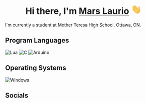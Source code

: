 <h1 align="center">Hi there, I'm <a href="https://github.com/Mars-Laurio" target="_blank">Mars Laurio</a> <img
src="https://github.com/Mars-Laurio/Mars-Laurio/raw/main/Hi.gif" height="32" /></h1>


I'm currently a student at Mother Teresa High School, Ottawa, ON.

## Program Languages 

![Lua](https://img.shields.io/badge/lua-%232C2D72.svg?style=for-the-badge&logo=lua&logoColor=white)
![C](https://img.shields.io/badge/c-%2300599C.svg?style=for-the-badge&logo=c&logoColor=white)
![Arduino](https://img.shields.io/badge/-Arduino-00979D?style=for-the-badge&logo=Arduino&logoColor=white)

## Operating Systems

![Windows](https://img.shields.io/badge/Windows-0078D6?style=for-the-badge&logo=windows&logoColor=white)

## Socials

